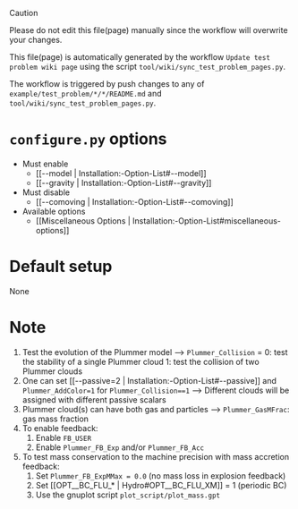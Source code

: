 > [!CAUTION]
> Please do not edit this file(page) manually since the workflow will overwrite your changes.
>
> This file(page) is automatically generated by the workflow `Update test problem wiki page` using the script `tool/wiki/sync_test_problem_pages.py`.
>
> The workflow is triggered by push changes to any of `example/test_problem/*/*/README.md` and `tool/wiki/sync_test_problem_pages.py`.


# `configure.py` options
- Must enable
   - [[--model | Installation:-Option-List#--model]]
   - [[--gravity | Installation:-Option-List#--gravity]]
- Must disable
   - [[--comoving | Installation:-Option-List#--comoving]]
- Available options
   - [[Miscellaneous Options | Installation:-Option-List#miscellaneous-options]]


# Default setup
None


# Note
1. Test the evolution of the Plummer model
   --> `Plummer_Collision` = 0: test the stability of a single Plummer cloud
                             1: test the collision of two Plummer clouds
2. One can set [[--passive=2 | Installation:-Option-List#--passive]]
   and `Plummer_AddColor=1` for `Plummer_Collision==1`
   --> Different clouds will be assigned with different passive scalars
3. Plummer cloud(s) can have both gas and particles
   --> `Plummer_GasMFrac`: gas mass fraction
4. To enable feedback:
   1. Enable `FB_USER`
   2.  Enable `Plummer_FB_Exp` and/or `Plummer_FB_Acc`
5. To test mass conservation to the machine precision with mass accretion feedback:
   1. Set `Plummer_FB_ExpMMax = 0.0` (no mass loss in explosion feedback)
   2. Set [[OPT__BC_FLU_* | Hydro#OPT__BC_FLU_XM]] = 1 (periodic BC)
   3. Use the gnuplot script `plot_script/plot_mass.gpt`
